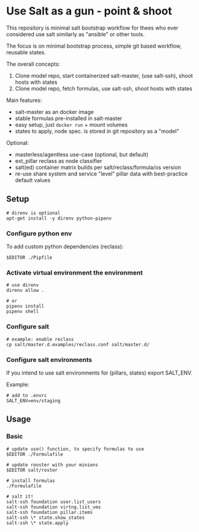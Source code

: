 
# Use Salt as a gun - point & shoot

This repository is minimal salt bootstrap workflow for thees who ever considered
use salt similarly as "ansible" or other tools.

The focus is on minimal bootstrap process, simple git based workflow, reusable states.

The overall concepts:

1. Clone model repo, start containerized salt-master, (use salt-ssh), shoot hosts with states
2. Clone model repo, fetch formulas, use salt-ssh, shoot hosts with states

Main features:

* salt-master as an docker image
* stable formulas pre-installed in salt-master
* easy setup, just `docker run` + mount volumes
* states to apply, node spec. is stored in git repository as a "model"

Optional:

* masterless/agentless use-case (optional, but default)
* ext_pillar reclass as node classifier
* salt(ed) container matrix builds per salt/reclass/formula/os version
* re-use share system and service "level" pillar data with best-practice default values


## Setup

    # direnv is optional
    apt-get install -y direnv python-pipenv

### Configure python env

To add custom python dependencies (reclass):

    $EDITOR ./Pipfile


### Activate virtual environment the environment

    # use direnv
    direnv allow .

    # or
    pipenv install
    pipenv shell

### Configure salt

    # example: enable reclass
    cp salt/master.d.examples/reclass.conf salt/master.d/

### Configure salt environments

If you intend to use salt environments for (pillars, states) export SALT_ENV.

Example:

    # add to .envrc
    SALT_ENV=env/staging

## Usage

### Basic

    # update use() function, to specify formulas to use
    $EDITOR ./Formulafile

    # update rooster with your minions
    $EDITOR salt/roster

    # install formulas
    ./Formulafile

    # salt it!
    salt-ssh foundation user.list_users
    salt-ssh foundation virtng.list_vms
    salt-ssh foundation pillar.items
    salt-ssh \* state.show_states
    salt-ssh \* state.apply

